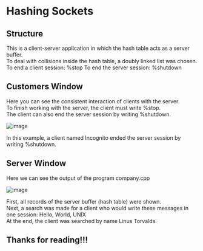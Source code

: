 # Hashing Sockets

## Structure

  This is a client-server application in which the hash table acts as a server buffer.                                                                                                                    
  To deal with collisions inside the hash table, a doubly linked list was chosen.                                                                                                                         
  To end a client session:
    %stop
  To end the server session:
    %shutdown
    
    
## Customers Window

  Here you can see the consistent interaction of clients with the server.                                                                                                                                 
  To finish working with the server, the client must write %stop.                                                                                                                                         
  The client can also end the server session by writing %shutdown.                                                                                                                                      
  
  ![image](https://github.com/zpnst/hashing-sockets/assets/105946529/6a136c20-53f1-431d-925a-cf11032d267e)

  In this example, a client named Incognito ended the server session by writing %shutdown.

## Server Window

  Here we can see the output of the program company.cpp
  
  ![image](https://github.com/zpnst/hashing-sockets/assets/105946529/42b8bc5b-5347-4490-8ec9-b790e3141047)

  First, all records of the server buffer (hash table) were shown.                                                                                                                                        
  Next, a search was made for a client who would write these messages in one session: Hello, World, UNIX                                                                                                  
  At the end, the client was searched by name Linus Torvalds.                                                                                                                                           

## Thanks for reading!!!

  
